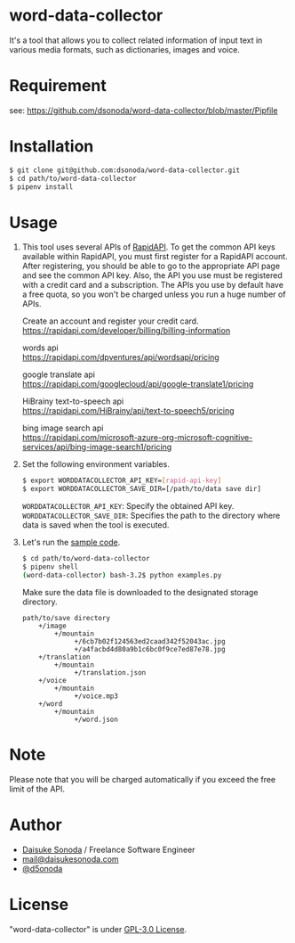 # word-data-collector
It's a tool that allows you to collect related information of input text in various media formats, such as dictionaries, images and voice.

# Requirement

see: https://github.com/dsonoda/word-data-collector/blob/master/Pipfile

# Installation

```bash
$ git clone git@github.com:dsonoda/word-data-collector.git
$ cd path/to/word-data-collector
$ pipenv install
```

# Usage
1. This tool uses several APIs of [RapidAPI](https://rapidapi.com/). To get the common API keys available within RapidAPI, you must first register for a RapidAPI account. After registering, you should be able to go to the appropriate API page and see the common API key. Also, the API you use must be registered with a credit card and a subscription. The APIs you use by default have a free quota, so you won't be charged unless you run a huge number of APIs.  

    Create an account and register your credit card.  
    https://rapidapi.com/developer/billing/billing-information  

    words api  
    https://rapidapi.com/dpventures/api/wordsapi/pricing  

    google translate api  
    https://rapidapi.com/googlecloud/api/google-translate1/pricing  

    HiBrainy text-to-speech api  
    https://rapidapi.com/HiBrainy/api/text-to-speech5/pricing  

    bing image search api  
    https://rapidapi.com/microsoft-azure-org-microsoft-cognitive-services/api/bing-image-search1/pricing  


2. Set the following environment variables.  

    ```bash
    $ export WORDDATACOLLECTOR_API_KEY=[rapid-api-key]
    $ export WORDDATACOLLECTOR_SAVE_DIR=[/path/to/data save dir]
    ```

    ```WORDDATACOLLECTOR_API_KEY```: Specify the obtained API key.  
    ```WORDDATACOLLECTOR_SAVE_DIR```: Specifies the path to the directory where data is saved when the tool is executed.   

3. Let's run the [sample code](https://github.com/dsonoda/word-data-collector/blob/master/word-data-collector/examples.py).  

    ```bash
    $ cd path/to/word-data-collector
    $ pipenv shell
    (word-data-collector) bash-3.2$ python examples.py
    ```

    Make sure the data file is downloaded to the designated storage directory.

    ```
    path/to/save directory
        +/image
            +/mountain
                 +/6cb7b02f124563ed2caad342f52043ac.jpg
                 +/a4facbd4d80a9b1c6bc0f9ce7ed87e78.jpg
        +/translation
            +/mountain
                 +/translation.json
        +/voice
            +/mountain
                 +/voice.mp3
        +/word
            +/mountain
                 +/word.json
    ```


# Note
Please note that you will be charged automatically if you exceed the free limit of the API.  
 
# Author
* [Daisuke Sonoda](https://daisukesonoda.com/) / Freelance Software Engineer  
* [mail@daisukesonoda.com](mail@daisukesonoda.com)  
* [@d5onoda](https://twitter.com/d5onoda)  
 
# License
"word-data-collector" is under [GPL-3.0 License](https://github.com/dsonoda/word-data-collector/blob/master/LICENSE).

